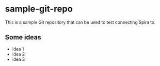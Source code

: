 # sample-git-repo
This is a sample Git repository that can be used to test connecting Spira to.

## Some ideas
- Idea 1
- Idea 2
- Idea 3
